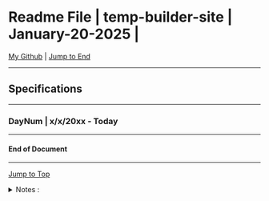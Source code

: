 
<!-- markdownlint-disable MD033 -->
<!-- markdownlint-disable MD041 -->
<div id="top-of-doc"></div>

# Readme File | temp-builder-site | January-20-2025 |

[My Github](https://github.com/popados) | [Jump to End](#end-of-doc)

***
## Specifications 

***

### DayNum | x/x/20xx - Today

***

#### End of Document

***

[Jump to Top](#top-of-doc)

<div id="end-of-doc"></div>

<details>
<summary>
Notes :
</summary>
</details>
  
